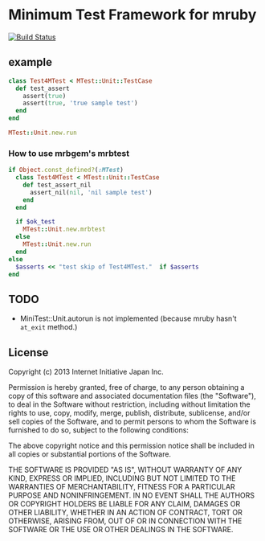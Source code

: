 Minimum Test Framework for mruby
=========

[![Build Status](https://travis-ci.org/iij/mruby-mtest.svg?branch=master)](https://travis-ci.org/iij/mruby-mtest)

## example
```ruby
class Test4MTest < MTest::Unit::TestCase
  def test_assert
    assert(true)
    assert(true, 'true sample test')
  end
end

MTest::Unit.new.run
```

### How to use mrbgem's mrbtest
```ruby
if Object.const_defined?(:MTest)
  class Test4MTest < MTest::Unit::TestCase
    def test_assert_nil
      assert_nil(nil, 'nil sample test')
    end
  end

  if $ok_test
    MTest::Unit.new.mrbtest
  else
    MTest::Unit.new.run
  end
else
  $asserts << "test skip of Test4MTest."  if $asserts
end
```

## TODO

 - MiniTest::Unit.autorun is not implemented (because mruby hasn't ``at_exit`` method.)


## License

Copyright (c) 2013 Internet Initiative Japan Inc.

Permission is hereby granted, free of charge, to any person obtaining a 
copy of this software and associated documentation files (the "Software"), 
to deal in the Software without restriction, including without limitation 
the rights to use, copy, modify, merge, publish, distribute, sublicense, 
and/or sell copies of the Software, and to permit persons to whom the 
Software is furnished to do so, subject to the following conditions:

The above copyright notice and this permission notice shall be included in 
all copies or substantial portions of the Software.

THE SOFTWARE IS PROVIDED "AS IS", WITHOUT WARRANTY OF ANY KIND, EXPRESS OR 
IMPLIED, INCLUDING BUT NOT LIMITED TO THE WARRANTIES OF MERCHANTABILITY, 
FITNESS FOR A PARTICULAR PURPOSE AND NONINFRINGEMENT. IN NO EVENT SHALL THE 
AUTHORS OR COPYRIGHT HOLDERS BE LIABLE FOR ANY CLAIM, DAMAGES OR OTHER 
LIABILITY, WHETHER IN AN ACTION OF CONTRACT, TORT OR OTHERWISE, ARISING 
FROM, OUT OF OR IN CONNECTION WITH THE SOFTWARE OR THE USE OR OTHER 
DEALINGS IN THE SOFTWARE.

